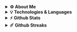 <details>
  <br />
  <summary><b>⚙️ About Me</b></summary>
  	<ul>
  	    <li><b>Name:</b> Reza</li>
	    <li><b>Country: </b> Iran</li>
  	    <li><b>Born In: </b> 1999</li>
	    <li><b>Educatio: </b> (soon to be) Mechanical Engineering Student</li>
	    <li><b>Passion:</b> Coding - Language Learning - Building Stuff</li>
	    <li><b>Reach Me :</b> reza.linusx@gmail.com</li>
	</ul>
</details>

<details>
  <summary><b>💡 Technologies & Languages</b></summary>

  <br />
  
  [![My Skills](https://skillicons.dev/icons?i=html,css,js,ts,react,tailwind,git,github,c,linux,figma,mongodb)](https://skillicons.dev)
  
</details>

<details>
  <summary><b>⚡ Github Stats</b></summary>

  <br />
  
  [![Top Langs](https://github-readme-stats-git-masterrstaa-rickstaa.vercel.app/api/top-langs/?username=rezabr1999&theme=gruvbox&hide_border=true)](https://github.com/rezabr1999/github-readme-stats)

  
</details>

<details>
  <summary><b>☄️ Github Streaks</b></summary>

  <br />

  [![GitHub Streak](https://streak-stats.demolab.com?user=rezabr1999&theme=gruvbox&hide_border=true&mode=daily)](https://git.io/streak-stats)
    
</details>

